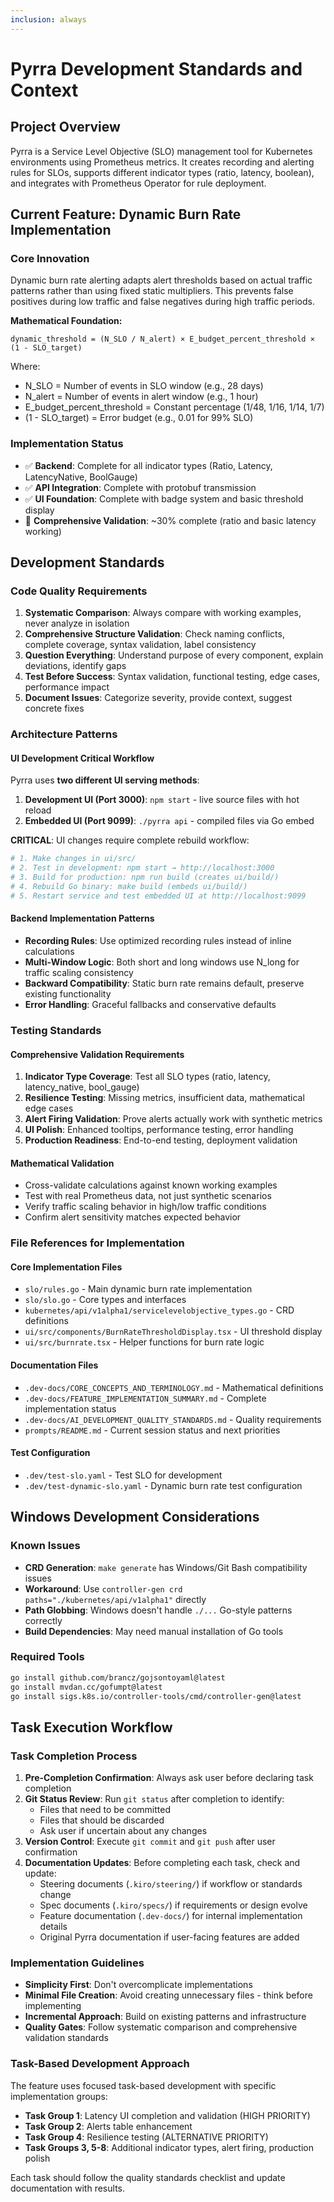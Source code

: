 ```yaml
---
inclusion: always
---
```


# Pyrra Development Standards and Context

## Project Overview

Pyrra is a Service Level Objective (SLO) management tool for Kubernetes environments using Prometheus metrics. It creates recording and alerting rules for SLOs, supports different indicator types (ratio, latency, boolean), and integrates with Prometheus Operator for rule deployment.

## Current Feature: Dynamic Burn Rate Implementation

### Core Innovation

Dynamic burn rate alerting adapts alert thresholds based on actual traffic patterns rather than using fixed static multipliers. This prevents false positives during low traffic and false negatives during high traffic periods.

**Mathematical Foundation:**

```
dynamic_threshold = (N_SLO / N_alert) × E_budget_percent_threshold × (1 - SLO_target)
```

Where:

- N_SLO = Number of events in SLO window (e.g., 28 days)
- N_alert = Number of events in alert window (e.g., 1 hour)
- E_budget_percent_threshold = Constant percentage (1/48, 1/16, 1/14, 1/7)
- (1 - SLO_target) = Error budget (e.g., 0.01 for 99% SLO)

### Implementation Status

- ✅ **Backend**: Complete for all indicator types (Ratio, Latency, LatencyNative, BoolGauge)
- ✅ **API Integration**: Complete with protobuf transmission
- ✅ **UI Foundation**: Complete with badge system and basic threshold display
- 🚧 **Comprehensive Validation**: ~30% complete (ratio and basic latency working)

## Development Standards

### Code Quality Requirements

1. **Systematic Comparison**: Always compare with working examples, never analyze in isolation
2. **Comprehensive Structure Validation**: Check naming conflicts, complete coverage, syntax validation, label consistency
3. **Question Everything**: Understand purpose of every component, explain deviations, identify gaps
4. **Test Before Success**: Syntax validation, functional testing, edge cases, performance impact
5. **Document Issues**: Categorize severity, provide context, suggest concrete fixes

### Architecture Patterns

#### UI Development Critical Workflow

Pyrra uses **two different UI serving methods**:

1. **Development UI (Port 3000)**: `npm start` - live source files with hot reload
2. **Embedded UI (Port 9099)**: `./pyrra api` - compiled files via Go embed

**CRITICAL**: UI changes require complete rebuild workflow:

```bash
# 1. Make changes in ui/src/
# 2. Test in development: npm start → http://localhost:3000
# 3. Build for production: npm run build (creates ui/build/)
# 4. Rebuild Go binary: make build (embeds ui/build/)
# 5. Restart service and test embedded UI at http://localhost:9099
```

#### Backend Implementation Patterns

- **Recording Rules**: Use optimized recording rules instead of inline calculations
- **Multi-Window Logic**: Both short and long windows use N_long for traffic scaling consistency
- **Backward Compatibility**: Static burn rate remains default, preserve existing functionality
- **Error Handling**: Graceful fallbacks and conservative defaults

### Testing Standards

#### Comprehensive Validation Requirements

1. **Indicator Type Coverage**: Test all SLO types (ratio, latency, latency_native, bool_gauge)
2. **Resilience Testing**: Missing metrics, insufficient data, mathematical edge cases
3. **Alert Firing Validation**: Prove alerts actually work with synthetic metrics
4. **UI Polish**: Enhanced tooltips, performance testing, error handling
5. **Production Readiness**: End-to-end testing, deployment validation

#### Mathematical Validation

- Cross-validate calculations against known working examples
- Test with real Prometheus data, not just synthetic scenarios
- Verify traffic scaling behavior in high/low traffic conditions
- Confirm alert sensitivity matches expected behavior

### File References for Implementation

#### Core Implementation Files

- `slo/rules.go` - Main dynamic burn rate implementation
- `slo/slo.go` - Core types and interfaces
- `kubernetes/api/v1alpha1/servicelevelobjective_types.go` - CRD definitions
- `ui/src/components/BurnRateThresholdDisplay.tsx` - UI threshold display
- `ui/src/burnrate.tsx` - Helper functions for burn rate logic

#### Documentation Files

- `.dev-docs/CORE_CONCEPTS_AND_TERMINOLOGY.md` - Mathematical definitions
- `.dev-docs/FEATURE_IMPLEMENTATION_SUMMARY.md` - Complete implementation status
- `.dev-docs/AI_DEVELOPMENT_QUALITY_STANDARDS.md` - Quality requirements
- `prompts/README.md` - Current session status and next priorities

#### Test Configuration

- `.dev/test-slo.yaml` - Test SLO for development
- `.dev/test-dynamic-slo.yaml` - Dynamic burn rate test configuration

## Windows Development Considerations

### Known Issues

- **CRD Generation**: `make generate` has Windows/Git Bash compatibility issues
- **Workaround**: Use `controller-gen crd paths="./kubernetes/api/v1alpha1"` directly
- **Path Globbing**: Windows doesn't handle `./...` Go-style patterns correctly
- **Build Dependencies**: May need manual installation of Go tools

### Required Tools

```bash
go install github.com/brancz/gojsontoyaml@latest
go install mvdan.cc/gofumpt@latest
go install sigs.k8s.io/controller-tools/cmd/controller-gen@latest
```

## Task Execution Workflow

### Task Completion Process

1. **Pre-Completion Confirmation**: Always ask user before declaring task completion
2. **Git Status Review**: Run `git status` after completion to identify:
   - Files that need to be committed
   - Files that should be discarded
   - Ask user if uncertain about any changes
3. **Version Control**: Execute `git commit` and `git push` after user confirmation
4. **Documentation Updates**: Before completing each task, check and update:
   - Steering documents (`.kiro/steering/`) if workflow or standards change
   - Spec documents (`.kiro/specs/`) if requirements or design evolve
   - Feature documentation (`.dev-docs/`) for internal implementation details
   - Original Pyrra documentation if user-facing features are added

### Implementation Guidelines

- **Simplicity First**: Don't overcomplicate implementations
- **Minimal File Creation**: Avoid creating unnecessary files - think before implementing
- **Incremental Approach**: Build on existing patterns and infrastructure
- **Quality Gates**: Follow systematic comparison and comprehensive validation standards

### Task-Based Development Approach

The feature uses focused task-based development with specific implementation groups:

- **Task Group 1**: Latency UI completion and validation (HIGH PRIORITY)
- **Task Group 2**: Alerts table enhancement
- **Task Group 4**: Resilience testing (ALTERNATIVE PRIORITY)
- **Task Groups 3, 5-8**: Additional indicator types, alert firing, production polish

Each task should follow the quality standards checklist and update documentation with results.

